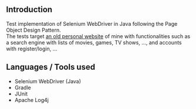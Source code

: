 ## Introduction

Test implementation of Selenium WebDriver in Java following the Page Object Design Pattern.  
The tests target [an old personal website](https://openstock.deakan.com) of mine
with functionalities such as a search engine with lists of movies, games, TV shows, ..., and
accounts with register/login, ...

## Languages / Tools used

- Selenium WebDriver (Java)
- Gradle
- JUnit
- Apache Log4j
